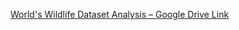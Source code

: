 [World's Wildlife Dataset Analysis – Google Drive Link](https://docs.google.com/presentation/d/1tsTa3nqEBggN-196YWX4ONxvAvjS6kGGlIwVxr_Vp1Q/edit?slide=id.g3690be97716_0_1760#slide=id.g3690be97716_0_1760)
